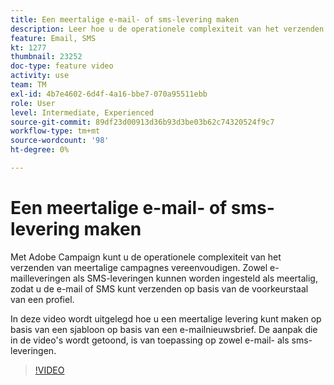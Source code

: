```yaml
---
title: Een meertalige e-mail- of sms-levering maken
description: Leer hoe u de operationele complexiteit van het verzenden van meertalige campagnes kunt vereenvoudigen.
feature: Email, SMS
kt: 1277
thumbnail: 23252
doc-type: feature video
activity: use
team: TM
exl-id: 4b7e4602-6d4f-4a16-bbe7-070a95511ebb
role: User
level: Intermediate, Experienced
source-git-commit: 89df23d00913d36b93d3be03b62c74320524f9c7
workflow-type: tm+mt
source-wordcount: '98'
ht-degree: 0%

---
```


# Een meertalige e-mail- of sms-levering maken

Met Adobe Campaign kunt u de operationele complexiteit van het verzenden van meertalige campagnes vereenvoudigen. Zowel e-mailleveringen als SMS-leveringen kunnen worden ingesteld als meertalig, zodat u de e-mail of SMS kunt verzenden op basis van de voorkeurstaal van een profiel.

In deze video wordt uitgelegd hoe u een meertalige levering kunt maken op basis van een sjabloon op basis van een e-mailnieuwsbrief. De aanpak die in de video&#39;s wordt getoond, is van toepassing op zowel e-mail- als sms-leveringen.

>[!VIDEO](https://video.tv.adobe.com/v/23252?quality=12&learn=on)
